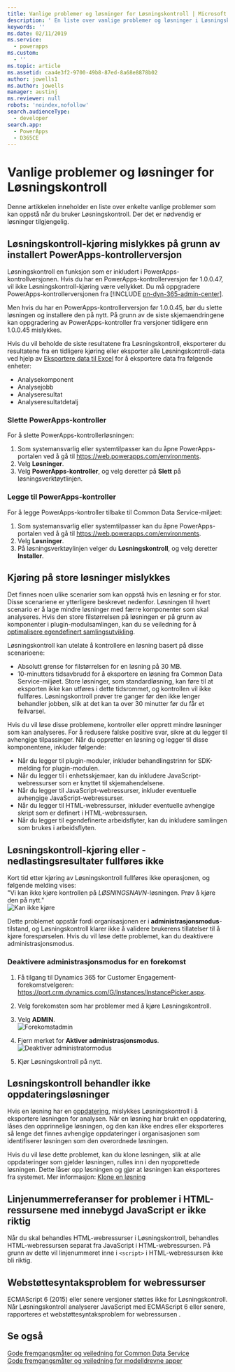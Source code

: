 ```yaml
---
title: Vanlige problemer og løsninger for Løsningskontroll | Microsoft Docs
description: ' En liste over vanlige problemer og løsninger i Løsningskontroll'
keywords: ''
ms.date: 02/11/2019
ms.service:
  - powerapps
ms.custom:
  - ''
ms.topic: article
ms.assetid: caa4e3f2-9700-49b8-87ed-8a68e8878b02
author: jowells1
ms.author: jowells
manager: austinj
ms.reviewer: null
robots: 'noindex,nofollow'
search.audienceType:
  - developer
search.app:
  - PowerApps
  - D365CE
---
```

# <a name="common-issues-and-resolutions-for-solution-checker"></a>Vanlige problemer og løsninger for Løsningskontroll

Denne artikkelen inneholder en liste over enkelte vanlige problemer som kan oppstå når du bruker Løsningskontroll. Der det er nødvendig er løsninger tilgjengelig.

## <a name="solution-checker-runs-fail-due-to-powerapps-checker-version-installed"></a>Løsningskontroll-kjøring mislykkes på grunn av installert PowerApps-kontrollerversjon
Løsningskontroll en funksjon som er inkludert i PowerApps-kontrollversjonen.  Hvis du har en PowerApps-kontrollerversjon før 1.0.0.47, vil ikke Løsningskontroll-kjøring være vellykket. Du må oppgradere PowerApps-kontrollerversjonen fra [!INCLUDE [pn-dyn-365-admin-center](../../includes/pn-dyn-365-admin-center.md)]. 

Men hvis du har en PowerApps-kontrollerversjon før 1.0.0.45, bør du slette løsningen og installere den på nytt. På grunn av de siste skjemaendringene kan oppgradering av PowerApps-kontroller fra versjoner tidligere enn 1.0.0.45 mislykkes.

Hvis du vil beholde de siste resultatene fra Løsningskontroll, eksporterer du resultatene fra en tidligere kjøring eller eksporter alle Løsningskontroll-data ved hjelp av [Eksportere data til Excel](../../user/export-data-excel.md) for å eksportere data fra følgende enheter:

- Analysekomponent
- Analysejobb
- Analyseresultat
- Analyseresultatdetalj

### <a name="delete-powerapps-checker"></a>Slette PowerApps-kontroller

For å slette PowerApps-kontrollerløsningen:

1. Som systemansvarlig eller systemtilpasser kan du åpne PowerApps-portalen ved å gå til https://web.powerapps.com/environments.
2. Velg **Løsninger**.
3. Velg **PowerApps-kontroller**, og velg deretter på **Slett** på løsningsverktøytlinjen.

### <a name="add-powerapps-checker"></a>Legge til PowerApps-kontroller

For å legge PowerApps-kontroller tilbake til Common Data Service-miljøet:

1. Som systemansvarlig eller systemtilpasser kan du åpne PowerApps-portalen ved å gå til https://web.powerapps.com/environments.
2. Velg **Løsninger**.
3. På løsningsverktøylinjen velger du **Løsningskontroll**, og velg deretter **Installer**.

## <a name="runs-on-large-solutions-fail"></a>Kjøring på store løsninger mislykkes

Det finnes noen ulike scenarier som kan oppstå hvis en løsning er for stor. Disse scenariene er ytterligere beskrevet nedenfor. Løsningen til hvert scenario er å lage mindre løsninger med færre komponenter som skal analyseres. Hvis den store filstørrelsen på løsningen er på grunn av komponenter i plugin-modulsamlingen, kan du se veiledning for å [optimalisere egendefinert samlingsutvikling](../../developer/common-data-service/best-practices/business-logic/optimize-assembly-development.md).

Løsningskontroll kan utelate å kontrollere en løsning basert på disse scenarioene:
- Absolutt grense for filstørrelsen for en løsning på 30 MB.  
- 10-minutters tidsavbrudd for å eksportere en løsning fra Common Data Service-miljøet. Store løsninger, som standardløsning, kan føre til at eksporten ikke kan utføres i dette tidsrommet, og kontrollen vil ikke fullføres. Løsningskontroll prøver tre ganger før den ikke lenger behandler jobben, slik at det kan ta over 30 minutter før du får et feilvarsel.

Hvis du vil løse disse problemene, kontroller eller opprett mindre løsninger som kan analyseres. For å redusere falske positive svar, sikre at du legger til avhengige tilpassinger. Når du oppretter en løsning og legger til disse komponentene, inkluder følgende:

- Når du legger til plugin-moduler, inkluder behandlingstrinn for SDK-melding for plugin-modulen.
- Når du legger til i enhetsskjemaer, kan du inkludere JavaScript-webressurser som er knyttet til skjemahendelsene.  
- Når du legger til JavaScript-webressurser, inkluder eventuelle avhengige JavaScript-webressurser.
- Når du legger til HTML-webressurser, inkluder eventuelle avhengige skript som er definert i HTML-webressursen.
- Når du legger til egendefinerte arbeidsflyter, kan du inkludere samlingen som brukes i arbeidsflyten.

## <a name="solution-checker-run-or-download-results-dont-complete"></a>Løsningskontroll-kjøring eller -nedlastingsresultater fullføres ikke 
Kort tid etter kjøring av Løsningskontroll fullføres ikke operasjonen, og følgende melding vises:<br />
"Vi kan ikke kjøre kontrollen på *LØSNINGSNAVN*-løsningen. Prøv å kjøre den på nytt." <br />
![Kan ikke kjøre](media/solution-checker-werent-able-to-run.png)

Dette problemet oppstår fordi organisasjonen er i **administrasjonsmodus**-tilstand, og Løsningskontroll klarer ikke å validere brukerens tillatelser til å kjøre forespørselen. Hvis du vil løse dette problemet, kan du deaktivere administrasjonsmodus. 

### <a name="disable-administration-mode-for-an-instance"></a>Deaktivere administrasjonsmodus for en forekomst
1. Få tilgang til Dynamics 365 for Customer Engagement-forekomstvelgeren: https://port.crm.dynamics.com/G/Instances/InstancePicker.aspx.
2. Velg forekomsten som har problemer med å kjøre Løsningskontroll.
3. Velg **ADMIN**.<br />
![Forekomstadmin](media/solution-checker-instance-admin.png)

4. Fjern merket for **Aktiver administrasjonsmodus**. <br />
![Deaktiver administratormodus](media/solution-checker-instance-disable-admin-mode.png)

5. Kjør Løsningskontroll på nytt.

## <a name="solution-checker-will-not-process-patched-solutions"></a>Løsningskontroll behandler ikke oppdateringsløsninger

Hvis en løsning har en [oppdatering](https://docs.microsoft.com/powerapps/developer/common-data-service/create-patches-simplify-solution-updates), mislykkes Løsningskontroll i å eksportere løsningen for analysen. Når en løsning har brukt en oppdatering, låses den opprinnelige løsningen, og den kan ikke endres eller eksporteres så lenge det finnes avhengige oppdateringer i organisasjonen som identifiserer løsningen som den overordnede løsningen.

Hvis du vil løse dette problemet, kan du klone løsningen, slik at alle oppdateringer som gjelder løsningen, rulles inn i den nyopprettede løsningen. Dette låser opp løsningen og gjør at løsningen kan eksporteres fra systemet. Mer informasjon: [Klone en løsning](use-segmented-solutions-patches-simplify-updates.md#clone-a-solution)

## <a name="line-number-references-for-issues-in-html-resources-with-embedded-javascript-are-not-correct"></a>Linjenummerreferanser for problemer i HTML-ressursene med innebygd JavaScript er ikke riktig 

Når du skal behandles HTML-webressurser i Løsningskontroll, behandles HTML-webressursen separat fra JavaScript i HTML-webressursen. På grunn av dette vil linjenummeret inne i `<script>` i HTML-webressursen ikke bli riktig.

## <a name="web-unsupported-syntax-issue-for-web-resources"></a>Webstøttesyntaksproblem for webressurser

ECMAScript 6 (2015) eller senere versjoner støttes ikke for Løsningskontroll. Når Løsningskontroll analyserer JavaScript med ECMAScript 6 eller senere, rapporteres et webstøttesyntaksproblem for webressursen .  

## <a name="see-also"></a>Se også
[Gode fremgangsmåter og veiledning for Common Data Service](../../developer/common-data-service/best-practices/index.md)<br />
[Gode fremgangsmåter og veiledning for modelldrevne apper](../../developer/model-driven-apps/best-practices/index.md)<br />
